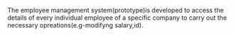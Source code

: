 The employee management system(prototype)is developed to access the details of every individual employee of a specific company 
to carry out the necessary opreations(e.g-modifyng salary,id). 

